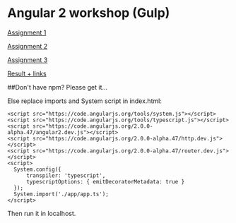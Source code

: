 # Angular 2 workshop (Gulp)

[Assignment 1](../../tree/assignment_1)

[Assignment 2](../../tree/assignment_2)

[Assignment 3](../../tree/assignment_3)

[Result + links](../../tree/result)


##Don't have npm?
Please get it...

Else replace imports and System script in index.html:
```
<script src="https://code.angularjs.org/tools/system.js"></script>
<script src="https://code.angularjs.org/tools/typescript.js"></script>
<script src="https://code.angularjs.org/2.0.0-alpha.47/angular2.dev.js"></script>
<script src="https://code.angularjs.org/2.0.0-alpha.47/http.dev.js"></script>
<script src="https://code.angularjs.org/2.0.0-alpha.47/router.dev.js"></script>
<script>
  System.config({
      transpiler: 'typescript',
      typescriptOptions: { emitDecoratorMetadata: true }
  });
  System.import('./app/app.ts');
</script>
```

Then run it in localhost.